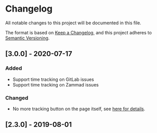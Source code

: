 # Changelog
All notable changes to this project will be documented in this file.

The format is based on [Keep a Changelog](https://keepachangelog.com/en/1.0.0/),
and this project adheres to [Semantic Versioning](https://semver.org/spec/v2.0.0.html).

## [3.0.0] - 2020-07-17
### Added
 * Support time tracking on GitLab issues
 * Support time tracking on Zammad issues

### Changed
 * No more tracking button on the page itself, see [here for details](./docs/on-page-tracker.md).


## [2.3.0] - 2019-08-01